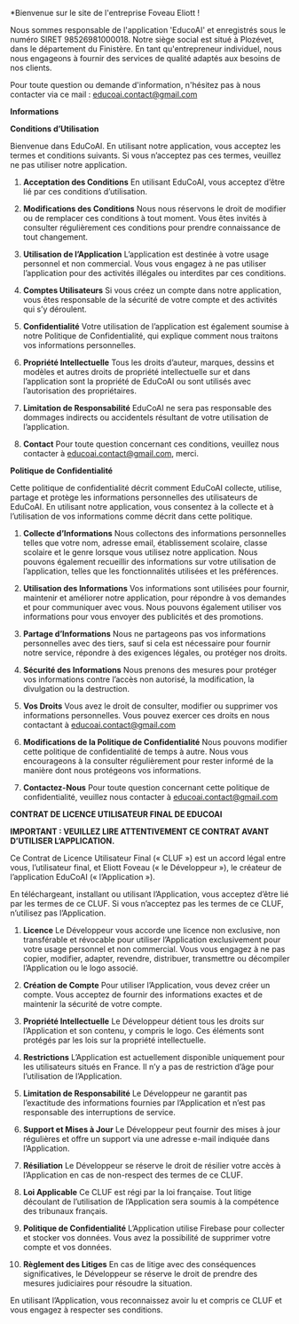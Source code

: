 *Bienvenue sur le site de l'entreprise Foveau Eliott !

Nous sommes responsable de l'application 'EducoAI' et enregistrés sous le numéro SIRET 98526981000018. Notre siège social est situé à Plozévet, dans le département du Finistère. En tant qu'entrepreneur individuel, nous nous engageons à fournir des services de qualité adaptés aux besoins de nos clients.

Pour toute question ou demande d'information, n'hésitez pas à nous contacter via ce mail : educoai.contact@gmail.com




**Informations**

**Conditions d’Utilisation**

Bienvenue dans EduCoAI. En utilisant notre application, vous acceptez les termes et conditions suivants. Si vous n’acceptez pas ces termes, veuillez ne pas utiliser notre application.

1. **Acceptation des Conditions**
   En utilisant EduCoAI, vous acceptez d’être lié par ces conditions d’utilisation.

2. **Modifications des Conditions**
   Nous nous réservons le droit de modifier ou de remplacer ces conditions à tout moment. Vous êtes invités à consulter régulièrement ces conditions pour prendre connaissance de tout changement.

3. **Utilisation de l’Application**
   L’application est destinée à votre usage personnel et non commercial. Vous vous engagez à ne pas utiliser l’application pour des activités illégales ou interdites par ces conditions.

4. **Comptes Utilisateurs**
   Si vous créez un compte dans notre application, vous êtes responsable de la sécurité de votre compte et des activités qui s’y déroulent.

5. **Confidentialité**
   Votre utilisation de l’application est également soumise à notre Politique de Confidentialité, qui explique comment nous traitons vos informations personnelles.

6. **Propriété Intellectuelle**
   Tous les droits d’auteur, marques, dessins et modèles et autres droits de propriété intellectuelle sur et dans l’application sont la propriété de EduCoAI ou sont utilisés avec l’autorisation des propriétaires.

7. **Limitation de Responsabilité**
   EduCoAI ne sera pas responsable des dommages indirects ou accidentels résultant de votre utilisation de l’application.

8. **Contact**
   Pour toute question concernant ces conditions, veuillez nous contacter à educoai.contact@gmail.com, merci.

**Politique de Confidentialité**

Cette politique de confidentialité décrit comment EduCoAI collecte, utilise, partage et protège les informations personnelles des utilisateurs de EduCoAI. En utilisant notre application, vous consentez à la collecte et à l’utilisation de vos informations comme décrit dans cette politique.

1. **Collecte d’Informations**
   Nous collectons des informations personnelles telles que votre nom, adresse email, établissement scolaire, classe scolaire et le genre lorsque vous utilisez notre application. Nous pouvons également recueillir des informations sur votre utilisation de l’application, telles que les fonctionnalités utilisées et les préférences.

2. **Utilisation des Informations**
   Vos informations sont utilisées pour fournir, maintenir et améliorer notre application, pour répondre à vos demandes et pour communiquer avec vous. Nous pouvons également utiliser vos informations pour vous envoyer des publicités et des promotions.

3. **Partage d’Informations**
   Nous ne partageons pas vos informations personnelles avec des tiers, sauf si cela est nécessaire pour fournir notre service, répondre à des exigences légales, ou protéger nos droits.

4. **Sécurité des Informations**
   Nous prenons des mesures pour protéger vos informations contre l’accès non autorisé, la modification, la divulgation ou la destruction.

5. **Vos Droits**
   Vous avez le droit de consulter, modifier ou supprimer vos informations personnelles. Vous pouvez exercer ces droits en nous contactant à educoai.contact@gmail.com

6. **Modifications de la Politique de Confidentialité**
   Nous pouvons modifier cette politique de confidentialité de temps à autre. Nous vous encourageons à la consulter régulièrement pour rester informé de la manière dont nous protégeons vos informations.

7. **Contactez-Nous**
   Pour toute question concernant cette politique de confidentialité, veuillez nous contacter à educoai.contact@gmail.com

**CONTRAT DE LICENCE UTILISATEUR FINAL DE EDUCOAI**

**IMPORTANT : VEUILLEZ LIRE ATTENTIVEMENT CE CONTRAT AVANT D’UTILISER L’APPLICATION.**

Ce Contrat de Licence Utilisateur Final (« CLUF ») est un accord légal entre vous, l’utilisateur final, et Eliott Foveau (« le Développeur »), le créateur de l’application EduCoAI (« l’Application »).

En téléchargeant, installant ou utilisant l’Application, vous acceptez d’être lié par les termes de ce CLUF. Si vous n’acceptez pas les termes de ce CLUF, n’utilisez pas l’Application.

1. **Licence**
   Le Développeur vous accorde une licence non exclusive, non transférable et révocable pour utiliser l’Application exclusivement pour votre usage personnel et non commercial. Vous vous engagez à ne pas copier, modifier, adapter, revendre, distribuer, transmettre ou décompiler l’Application ou le logo associé.

2. **Création de Compte**
   Pour utiliser l’Application, vous devez créer un compte. Vous acceptez de fournir des informations exactes et de maintenir la sécurité de votre compte.

3. **Propriété Intellectuelle**
   Le Développeur détient tous les droits sur l’Application et son contenu, y compris le logo. Ces éléments sont protégés par les lois sur la propriété intellectuelle.

4. **Restrictions**
   L’Application est actuellement disponible uniquement pour les utilisateurs situés en France. Il n’y a pas de restriction d’âge pour l’utilisation de l’Application.

5. **Limitation de Responsabilité**
   Le Développeur ne garantit pas l’exactitude des informations fournies par l’Application et n’est pas responsable des interruptions de service.

6. **Support et Mises à Jour**
   Le Développeur peut fournir des mises à jour régulières et offre un support via une adresse e-mail indiquée dans l’Application.

7. **Résiliation**
   Le Développeur se réserve le droit de résilier votre accès à l’Application en cas de non-respect des termes de ce CLUF.

8. **Loi Applicable**
   Ce CLUF est régi par la loi française. Tout litige découlant de l’utilisation de l’Application sera soumis à la compétence des tribunaux français.

9. **Politique de Confidentialité**
   L’Application utilise Firebase pour collecter et stocker vos données. Vous avez la possibilité de supprimer votre compte et vos données.

10. **Règlement des Litiges**
    En cas de litige avec des conséquences significatives, le Développeur se réserve le droit de prendre des mesures judiciaires pour résoudre la situation.

En utilisant l’Application, vous reconnaissez avoir lu et compris ce CLUF et vous engagez à respecter ses conditions.
